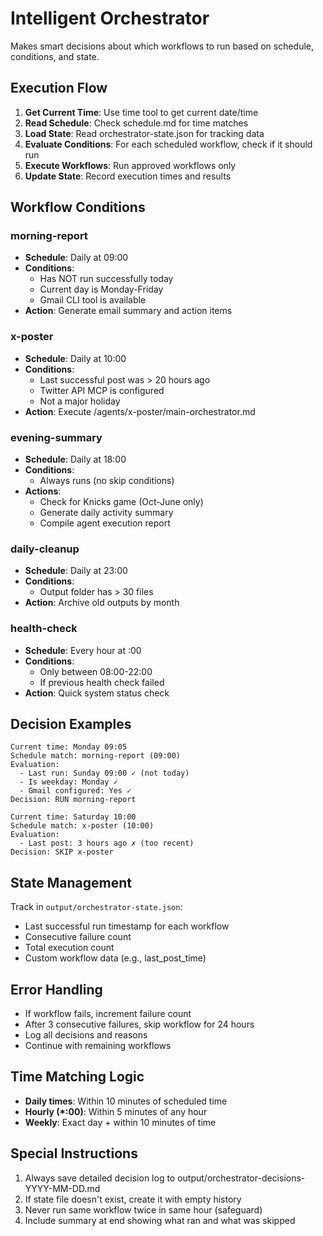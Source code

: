 # Intelligent Orchestrator

Makes smart decisions about which workflows to run based on schedule, conditions, and state.

## Execution Flow

1. **Get Current Time**: Use time tool to get current date/time
2. **Read Schedule**: Check schedule.md for time matches
3. **Load State**: Read orchestrator-state.json for tracking data
4. **Evaluate Conditions**: For each scheduled workflow, check if it should run
5. **Execute Workflows**: Run approved workflows only
6. **Update State**: Record execution times and results

## Workflow Conditions

### morning-report
- **Schedule**: Daily at 09:00
- **Conditions**:
  - Has NOT run successfully today
  - Current day is Monday-Friday
  - Gmail CLI tool is available
- **Action**: Generate email summary and action items

### x-poster
- **Schedule**: Daily at 10:00  
- **Conditions**:
  - Last successful post was > 20 hours ago
  - Twitter API MCP is configured
  - Not a major holiday
- **Action**: Execute /agents/x-poster/main-orchestrator.md

### evening-summary
- **Schedule**: Daily at 18:00
- **Conditions**:
  - Always runs (no skip conditions)
- **Actions**:
  - Check for Knicks game (Oct-June only)
  - Generate daily activity summary
  - Compile agent execution report

### daily-cleanup
- **Schedule**: Daily at 23:00
- **Conditions**:
  - Output folder has > 30 files
- **Action**: Archive old outputs by month

### health-check
- **Schedule**: Every hour at :00
- **Conditions**:
  - Only between 08:00-22:00
  - If previous health check failed
- **Action**: Quick system status check

## Decision Examples

```
Current time: Monday 09:05
Schedule match: morning-report (09:00)
Evaluation:
  - Last run: Sunday 09:00 ✓ (not today)
  - Is weekday: Monday ✓
  - Gmail configured: Yes ✓
Decision: RUN morning-report

Current time: Saturday 10:00  
Schedule match: x-poster (10:00)
Evaluation:
  - Last post: 3 hours ago ✗ (too recent)
Decision: SKIP x-poster
```

## State Management

Track in `output/orchestrator-state.json`:
- Last successful run timestamp for each workflow
- Consecutive failure count
- Total execution count
- Custom workflow data (e.g., last_post_time)

## Error Handling

- If workflow fails, increment failure count
- After 3 consecutive failures, skip workflow for 24 hours
- Log all decisions and reasons
- Continue with remaining workflows

## Time Matching Logic

- **Daily times**: Within 10 minutes of scheduled time
- **Hourly (*:00)**: Within 5 minutes of any hour
- **Weekly**: Exact day + within 10 minutes of time

## Special Instructions

1. Always save detailed decision log to output/orchestrator-decisions-YYYY-MM-DD.md
2. If state file doesn't exist, create it with empty history
3. Never run same workflow twice in same hour (safeguard)
4. Include summary at end showing what ran and what was skipped